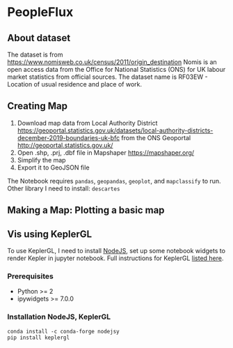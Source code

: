 # PeopleFlux

## About dataset

The dataset is from https://www.nomisweb.co.uk/census/2011/origin_destination Nomis is an open access data from the Office for National Statistics (ONS) for UK labour market statistics from official sources.
The dataset name is RF03EW - Location of usual residence and place of work. 

## Creating Map

1. Download map data from Local Authority District https://geoportal.statistics.gov.uk/datasets/local-authority-districts-december-2019-boundaries-uk-bfc 
from the ONS Geoportal http://geoportal.statistics.gov.uk/
2. Open .shp, .prj, .dbf file in Mapshaper https://mapshaper.org/
3. Simplify the map
4. Export it to GeoJSON file

The Notebook requires `pandas`, `geopandas`, `geoplot`, and `mapclassify` to run. Other library I need to install: `descartes`
 
## Making a Map: Plotting a basic map

## Vis using KeplerGL
To use KeplerGL, I need to install [NodeJS](https://nodejs.org/en/download/), set up some notebook widgets to render Kepler in jupyter notebook. Full instructions for KeplerGL [listed here](https://github.com/keplergl/kepler.gl/tree/master/bindings/kepler.gl-jupyter).

### Prerequisites

 - Python >= 2 
 - ipywidgets >= 7.0.0

### Installation NodeJS, KeplerGL
    conda install -c conda-forge nodejsy
    pip install keplergl


  

 

<!--stackedit_data:
eyJoaXN0b3J5IjpbNDcxMDY0MzIwLDEzMzE1MjA4NzUsMTQwND
Q2MDIyNywxOTAyNTMzNDI3LC0yMDYwNzkzMzYyLC0xMTAxOTMw
NjMsMTAyNTcyMzA2NywtMjExMjM1MzQ2OCwxMjU3OTUwMjcyLD
MxMTA5OTQ1MiwxNDUyMDgwODMzLDE0NTM0OTU2MCwtMTY4MTU4
NDYwOSwtMTQ5NTk5MDA2NSwtOTUxNDU0MzMwXX0=
-->